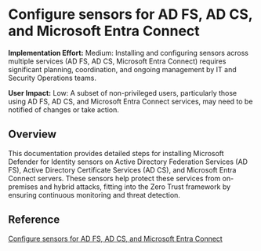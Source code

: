 # Configure sensors for AD FS, AD CS, and Microsoft Entra Connect

**Implementation Effort:** Medium: Installing and configuring sensors across multiple services (AD FS, AD CS, Microsoft Entra Connect) requires significant planning, coordination, and ongoing management by IT and Security Operations teams.

**User Impact:** Low: A subset of non-privileged users, particularly those using AD FS, AD CS, and Microsoft Entra Connect services, may need to be notified of changes or take action.

## Overview
This documentation provides detailed steps for installing Microsoft Defender for Identity sensors on Active Directory Federation Services (AD FS), Active Directory Certificate Services (AD CS), and Microsoft Entra Connect servers. These sensors help protect these services from on-premises and hybrid attacks, fitting into the Zero Trust framework by ensuring continuous monitoring and threat detection.

## Reference
[Configure sensors for AD FS, AD CS, and Microsoft Entra Connect](https://learn.microsoft.com/en-us/defender-for-identity/deploy/active-directory-federation-services)
